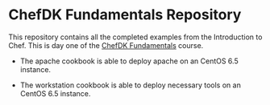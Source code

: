 # ChefDK Fundamentals Repository

This repository contains all the completed examples from the Introduction to
Chef. This is day one of the
[ChefDK Fundamentals](https://github.com/chef-training/chefdk-fundamentals)
course.

* The apache cookbook is able to deploy apache on an CentOS 6.5 instance.

* The workstation cookbook is able to deploy necessary tools on an CentOS 6.5
instance.


